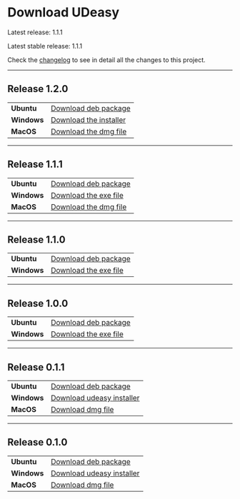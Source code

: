 # Download UDeasy

Latest release: 1.1.1

Latest stable release: 1.1.1

Check the [changelog](changelog.md) to see in detail all the changes to this project.

---

## Release 1.2.0

|             |                                                                                                                |
|-------------|----------------------------------------------------------------------------------------------------------------|
| **Ubuntu**  | [Download deb package](https://github.com/unipv-larl/udeasy/releases/download/v1.2.0/udeasy_1.2.0-2_amd64.deb) |
| **Windows** | [Download the installer](https://github.com/unipv-larl/udeasy/releases/download/v1.2.0/udeasy-1.2.0-installer.exe)    |
| **MacOS**   | [Download the dmg file](https://github.com/unipv-larl/udeasy/releases/download/v1.2.0/udeasy_1.2.0.dmg)            |

---

## Release 1.1.1

|             |                                                                                                                |
|-------------|----------------------------------------------------------------------------------------------------------------|
| **Ubuntu**  | [Download deb package](https://github.com/unipv-larl/udeasy/releases/download/v1.1.1/udeasy_1.1.1-1_amd64.deb) |
| **Windows** | [Download the exe file](https://github.com/unipv-larl/udeasy/releases/download/v1.1.1/udeasy.exe)                                                                                               |
| **MacOS**   | [Download the dmg file](https://github.com/unipv-larl/udeasy/releases/download/v1.1.1/udeasy_1.1.1.dmg)            |

---

## Release 1.1.0

|             |                                                                                                                |
|-------------|----------------------------------------------------------------------------------------------------------------|
| **Ubuntu**  | [Download deb package](https://github.com/unipv-larl/udeasy/releases/download/v1.1.0/udeasy_1.1.0-1_amd64.deb) |
| **Windows** | [Download the exe file](https://github.com/unipv-larl/udeasy/releases/download/v1.1.0/udeasy.exe)                                                                                               |

---

## Release 1.0.0

|             |                                                                                                                |
|-------------|----------------------------------------------------------------------------------------------------------------|
| **Ubuntu**  | [Download deb package](https://github.com/unipv-larl/udeasy/releases/download/v1.0.0/udeasy_1.0.0-1_amd64.deb) |
| **Windows** | [Download the exe file](https://github.com/unipv-larl/udeasy/releases/download/v1.0.0/udeasy.exe)                                                                                               |

---

## Release 0.1.1

|             | |
|-------------|---|
| **Ubuntu**  | [Download deb package](https://github.com/unipv-larl/udeasy/releases/download/v0.1.1/udeasy_0.1.1-1_amd64.deb) |
| **Windows** | [Download udeasy installer](https://github.com/unipv-larl/udeasy/releases/download/v0.1.1/udeasy-0.1.1-installer.exe) |
| **MacOS**   | [Download dmg file](https://github.com/unipv-larl/udeasy/releases/download/v0.1.1/udeasy-0.1.1.dmg) |


---

## Release 0.1.0

|             | |
|-------------|---|
| **Ubuntu**  | [Download deb package](https://github.com/unipv-larl/udeasy/releases/download/v0.1.0/udeasy_0.1.0-2_amd64.deb) |
| **Windows** | [Download udeasy installer](https://github.com/unipv-larl/udeasy/releases/download/v0.1.0/udeasy-0.1.0-installer.exe) |
| **MacOS**   | [Download dmg file](https://github.com/unipv-larl/udeasy/releases/download/v0.1.0/udeasy-0.1.0.dmg) |
